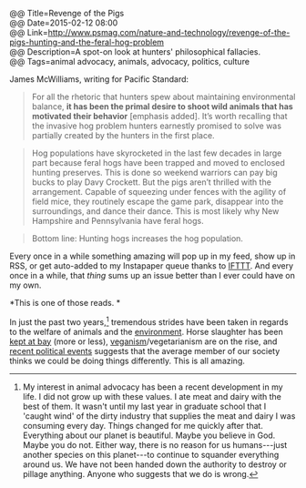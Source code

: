 @@ Title=Revenge of the Pigs  
@@ Date=2015-02-12 08:00  
@@ Link=http://www.psmag.com/nature-and-technology/revenge-of-the-pigs-hunting-and-the-feral-hog-problem  
@@ Description=A spot-on look at hunters' philosophical fallacies.  
@@ Tags=animal advocacy, animals, advocacy, politics, culture  

James McWilliams, writing for Pacific Standard:
>For all the rhetoric that hunters spew about maintaining environmental balance, **it has been the primal desire to shoot wild animals that has motivated their behavior** [emphasis added]. It’s worth recalling that the invasive hog problem hunters earnestly promised to solve was partially created by the hunters in the first place.

>Hog populations have skyrocketed in the last few decades in large part because feral hogs have been trapped and moved to enclosed hunting preserves. This is done so weekend warriors can pay big bucks to play Davy Crockett. But the pigs aren’t thrilled with the arrangement. Capable of squeezing under fences with the agility of field mice, they routinely escape the game park, disappear into the surroundings, and dance their dance. This is most likely why New Hampshire and Pennsylvania have feral hogs.

>Bottom line: Hunting hogs increases the hog population. 

Every once in a while something amazing will pop up in my feed, show up in RSS, or get auto-added to my Instapaper queue thanks to [IFTTT][ifttt]. And every once in a while, that *thing* sums up an issue better than I ever could have on my own.

*This is one of those reads. *

In just the past two years,[^aa] tremendous strides have been taken in regards to the welfare of animals and the [environment][huffingtonpost]. Horse slaughter has been [kept at bay][humanesociety] (more or less), [veganism][cok]/vegetarianism are on the rise, and [recent political events][mlive] suggests that the average member of our society thinks we could be doing things differently. This is all amazing.

[^aa]: My interest in animal advocacy has been a recent development in my life. I did not grow up with these values. I ate meat and dairy with the best of them. It wasn't until my last year in graduate school that I 'caught wind' of the dirty industry that supplies the meat and dairy I was consuming every day. Things changed for me quickly after that. Everything about our planet is beautiful. Maybe you believe in God. Maybe you do not. Either way, there is no reason for us humans---just another species on this planet---to continue to squander everything around us. We have not been handed down the authority to destroy or pillage anything. Anyone who suggests that we do is wrong.

[cok]: http://cok.net/blog/2013/03/google-confirms-veganism-on-rise/
[huffingtonpost]: http://www.huffingtonpost.com/2015/02/11/house-keystone-veto_n_6663392.html
[humanesociety]: http://www.humanesociety.org/news/press_releases/2014/12/horse-slaughter-bill-continued-121714.html?credit=web_id85541261
[ifttt]: https://ifttt.com/myrecipes/personal/12589716
[mlive]: http://www.mlive.com/lansing-news/index.ssf/2014/11/michigan_voters_reject_wolf_hu.html